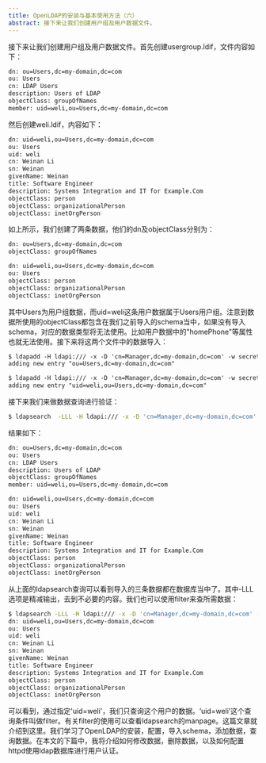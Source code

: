 ```yaml
---
title: OpenLDAP的安装与基本使用方法（六）
abstract: 接下来让我们创建用户组及用户数据文件。
---
```




接下来让我们创建用户组及用户数据文件。首先创建usergroup.ldif，文件内容如下：

```txt
dn: ou=Users,dc=my-domain,dc=com
ou: Users
cn: LDAP Users
description: Users of LDAP
objectClass: groupOfNames
member: uid=weli,ou=Users,dc=my-domain,dc=com
```

然后创建weli.ldif，内容如下：

```txt
dn: uid=weli,ou=Users,dc=my-domain,dc=com
ou: Users
uid: weli
cn: Weinan Li
sn: Weinan
givenName: Weinan
title: Software Engineer
description: Systems Integration and IT for Example.Com
objectClass: person
objectClass: organizationalPerson
objectClass: inetOrgPerson
```

如上所示，我们创建了两条数据，他们的dn及objectClass分别为：

```txt
dn: ou=Users,dc=my-domain,dc=com
objectClass: groupOfNames
```

```txt
dn: uid=weli,ou=Users,dc=my-domain,dc=com
ou: Users
objectClass: person
objectClass: organizationalPerson
objectClass: inetOrgPerson
```

其中Users为用户组数据，而uid=weli这条用户数据属于Users用户组。注意到数据所使用的objectClass都包含在我们之前导入的schema当中，如果没有导入schema，对应的数据类型将无法使用。比如用户数据中的"homePhone"等属性也就无法使用。接下来将这两个文件中的数据导入：

```txt
$ ldapadd -H ldapi:/// -x -D 'cn=Manager,dc=my-domain,dc=com' -w secret -f usergroup.ldif
adding new entry "ou=Users,dc=my-domain,dc=com" 
```

```txt
$ ldapadd -H ldapi:/// -x -D 'cn=Manager,dc=my-domain,dc=com' -w secret -f weli.ldif
adding new entry "uid=weli,ou=Users,dc=my-domain,dc=com"
```

接下来我们来做数据查询进行验证：

```bash
$ ldapsearch  -LLL -H ldapi:/// -x -D 'cn=Manager,dc=my-domain,dc=com' -w secret -b  'ou=Users,dc=my-domain,dc=com'
```

结果如下：

```txt
dn: ou=Users,dc=my-domain,dc=com
ou: Users
cn: LDAP Users
description: Users of LDAP
objectClass: groupOfNames
member: uid=weli,ou=Users,dc=my-domain,dc=com

dn: uid=weli,ou=Users,dc=my-domain,dc=com
ou: Users
uid: weli
cn: Weinan Li
sn: Weinan
givenName: Weinan
title: Software Engineer
description: Systems Integration and IT for Example.Com
objectClass: person
objectClass: organizationalPerson
objectClass: inetOrgPerson 
```

从上面的ldapsearch查询可以看到导入的三条数据都在数据库当中了。其中-LLL选项是精减输出，去到不必要的内容。我们也可以使用filter来查所需数据：

```bash
$ ldapsearch -LLL -H ldapi:/// -x -D 'cn=Manager,dc=my-domain,dc=com' -w secret -b 'dc=my-domain,dc=com' 'uid=weli'
dn: uid=weli,ou=Users,dc=my-domain,dc=com
ou: Users
uid: weli
cn: Weinan Li
sn: Weinan
givenName: Weinan
title: Software Engineer
description: Systems Integration and IT for Example.Com
objectClass: person
objectClass: organizationalPerson
objectClass: inetOrgPerson
```

可以看到，通过指定'uid=weli'，我们只查询这个用户的数据。‘uid=weli’这个查询条件叫做filter。有关filter的使用可以查看ldapsearch的manpage。这篇文章就介绍到这里。我们学习了OpenLDAP的安装，配置，导入schema，添加数据，查询数据。在本文的下篇中，我将介绍如何修改数据，删除数据，以及如何配置httpd使用ldap数据库进行用户认证。
